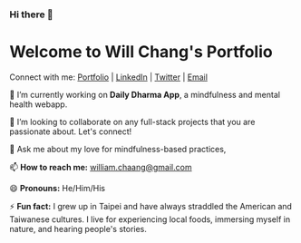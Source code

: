 ### Hi there 👋

# Welcome to Will Chang's Portfolio 

Connect with me: [Portfolio](#) | [LinkedIn](#) | [Twitter](#) | [Email](mailto:william.chaang@gmail.com)

🔭 I’m currently working on **Daily Dharma App**, a mindfulness and mental health webapp. 

👯 I’m looking to collaborate on any full-stack projects that you are passionate about. Let's connect! 

💬 Ask me about my love for mindfulness-based practices, 

📫 **How to reach me:** william.chaang@gmail.com

😄 **Pronouns:** He/Him/His

⚡ **Fun fact:** I grew up in Taipei and have always straddled the American and Taiwanese cultures. I live for experiencing local foods, immersing myself in nature, and hearing people's stories.  


<!--
**will-chang6/will-chang6** is a ✨ _special_ ✨ repository because its `README.md` (this file) appears on your GitHub profile.

Here are some ideas to get you started:

- 🔭 I’m currently working on ...
- 🌱 I’m currently learning ...
- 👯 I’m looking to collaborate on ...
- 🤔 I’m looking for help with ...
- 💬 Ask me about ...
- 📫 How to reach me: ...
- 😄 Pronouns: ...
- ⚡ Fun fact: ...
-->
